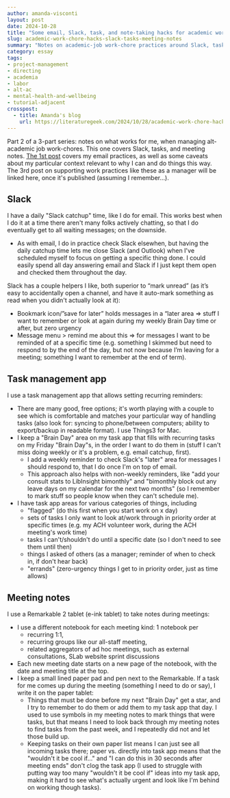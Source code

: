 ```yaml
---
author: amanda-visconti
layout: post
date: 2024-10-28
title: "Some email, Slack, task, and note-taking hacks for academic work, Pt 2: Slack, tasks, meeting notes"
slug: academic-work-chore-hacks-slack-tasks-meeting-notes
summary: "Notes on academic-job work-chore practices around Slack, task management, and meeting notes that have worked for me."
category: essay
tags:
- project-management
- directing
- academia
- labor
- alt-ac
- mental-health-and-wellbeing
- tutorial-adjacent
crosspost:
  - title: Amanda's blog
    url: https://literaturegeek.com/2024/10/28/academic-work-chore-hacks-slack-tasks-meeting-notes
---
```

Part 2 of a 3-part series: notes on what works for me, when managing alt-academic job work-chores. This one covers Slack, tasks, and meeting notes. [The 1st post](https://literaturegeek.com/2024/10/22/academic-work-chore-hacks-email) covers my email practices, as well as some caveats about my particular context relevant to why I can and do things this way. The 3rd post on supporting work practices like these as a manager will be linked here, once it's published (assuming I remember...).

## Slack
I have a daily "Slack catchup" time, like I do for email. This works best when I do it at a time there aren't many folks actively chatting, so that I do eventually get to all waiting messages; on the downside. 
* As with email, I do in practice check Slack elsewhen, but having the daily catchup time lets me close Slack (and Outlook) when I've scheduled myself to focus on getting a specific thing done. I could easily spend all day answering email and Slack if I just kept them open and checked them throughout the day.

Slack has a couple helpers I like, both superior to “mark unread” (as it’s easy to accidentally open a channel, and have it auto-mark something as read when you didn't actually look at it):
* Bookmark icon/”save for later” holds messages in a “later area => stuff I want to remember or look at again during my weekly Brain Day time or after, but zero urgency
* Message menu > remind me about this => for messages I want to be reminded of at a specific time (e.g. something I skimmed but need to respond to by the end of the day, but not now because I’m leaving for a meeting; something I want to remember at the end of term).

## Task management app
I use a task management app that allows setting recurring reminders:
* There are many good, free options; it's worth playing with a couple to see which is comfortable and matches your particular way of handling tasks (also look for: syncing to phone/between computers; ability to export/backup in readable format). I use Things3 for Mac.
* I keep a "Brain Day" area on my task app that fills with recurring tasks on my Friday "Brain Day"s, in the order I want to do them in (stuff I can't miss doing weekly or it's a problem, e.g. email catchup, first). 
  * I add a weekly reminder to check Slack's "later" area for messages I should respond to, that I do once I'm on top of email. 
  * This approach also helps with non-weekly reminders, like "add your consult stats to LibInsight bimonthly" and "bimonthly block out any leave days on my calendar for the next two months" (so I remember to mark stuff so people know when they can't schedule me).
* I have task app areas for various categories of things, including
  * "flagged" (do this first when you start work on x day)
  * sets of tasks I only want to look at/work through in priority order at specific times (e.g. my ACH volunteer work, during the ACH meeting's work time)
  * tasks I can't/shouldn't do until a specific date (so I don't need to see them until then)
  * things I asked of others (as a manager; reminder of when to check in, if don't hear back)
  * "errands" (zero-urgency things I get to in priority order, just as time allows)

## Meeting notes
I use a Remarkable 2 tablet (e-ink tablet) to take notes during meetings:
* I use a different notebook for each meeting kind: 1 notebook per
  * recurring 1:1, 
  * recurring groups like our all-staff meeting,
  * related aggregators of ad hoc meetings, such as external consultations, SLab website sprint discussions
* Each new meeting date starts on a new page of the notebook, with the date and meeting title at the top.
* I keep a small lined paper pad and pen next to the Remarkable. If a task for me comes up during the meeting (something I need to do or say), I write it on the paper tablet:
  * Things that must be done before my next "Brain Day" get a star, and I try to remember to do them or add them to my task app that day. I used to use symbols in my meeting notes to mark things that were tasks, but that means I need to look back through my meeting notes to find tasks from the past week, and I repeatedly did not and let those build up.
  * Keeping tasks on their own paper list means I can just see all incoming tasks there; paper vs. directly into task app means that the "wouldn't it be cool if..." and "I can do this in 30 seconds after meeting ends" don't clog the task app (I used to struggle with putting way too many "wouldn't it be cool if" ideas into my task app, making it hard to see what's actually urgent and look like I'm behind on working though tasks).